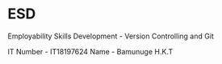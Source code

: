 # ESD
Employability Skills Development - Version Controlling and Git

IT Number - IT18197624
Name - Bamunuge H.K.T
